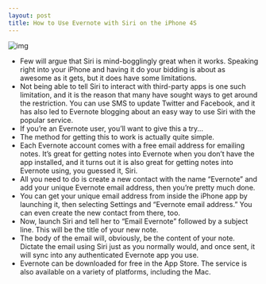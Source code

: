 ```yaml
---
layout: post
title: How to Use Evernote with Siri on the iPhone 4S
---
```

![img](http://media.idownloadblog.com/wp-content/uploads/2011/11/siri-evernote.png)
* Few will argue that Siri is mind-bogglingly great when it works. Speaking right into your iPhone and having it do your bidding is about as awesome as it gets, but it does have some limitations.
* Not being able to tell Siri to interact with third-party apps is one such limitation, and it is the reason that many have sought ways to get around the restriction. You can use SMS to update Twitter and Facebook, and it has also led to Evernote blogging about an easy way to use Siri with the popular service.
* If you’re an Evernote user, you’ll want to give this a try…
* The method for getting this to work is actually quite simple.
* Each Evernote account comes with a free email address for emailing notes. It’s great for getting notes into Evernote when you don’t have the app installed, and it turns out it is also great for getting notes into Evernote using, you guessed it, Siri.
* All you need to do is create a new contact with the name “Evernote” and add your unique Evernote email address, then you’re pretty much done.
* You can get your unique email address from inside the iPhone app by launching it, then selecting Settings and “Evernote email address.” You can even create the new contact from there, too.
* Now, launch Siri and tell her to “Email Evernote” followed by a subject line. This will be the title of your new note.
* The body of the email will, obviously, be the content of your note. Dictate the email using Siri just as you normally would, and once sent, it will sync into any authenticated Evernote app you use.
* Evernote can be downloaded for free in the App Store. The service is also available on a variety of platforms, including the Mac.

